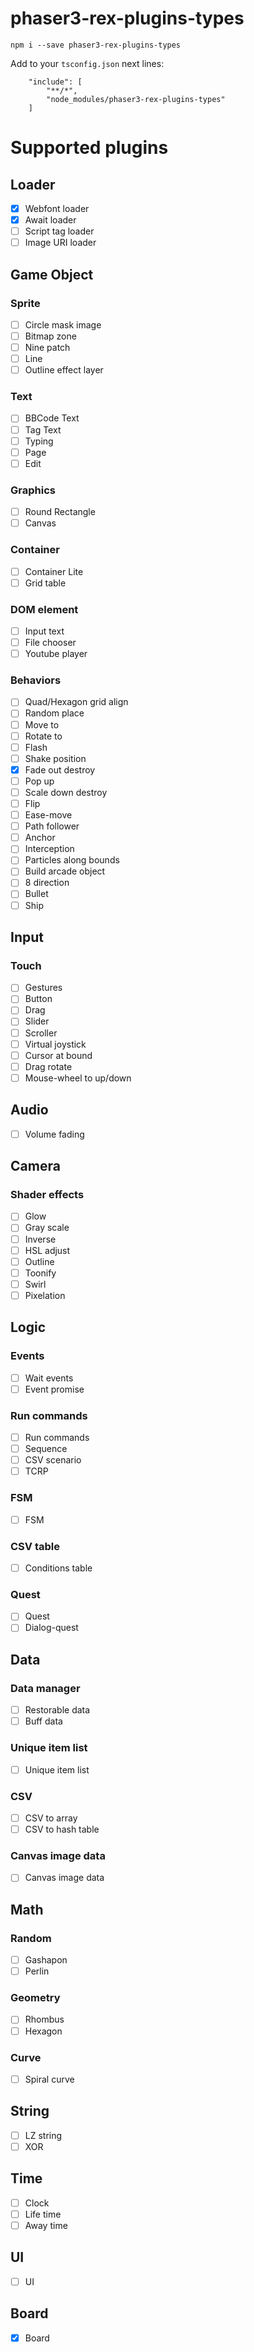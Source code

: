 # phaser3-rex-plugins-types

```
npm i --save phaser3-rex-plugins-types
```

Add to your `tsconfig.json` next lines:
```
    "include": [
        "**/*",
        "node_modules/phaser3-rex-plugins-types"
    ]
```

# Supported plugins

## Loader

- [x] Webfont loader
- [x] Await loader
- [ ] Script tag loader
- [ ] Image URI loader

## Game Object

### Sprite

- [ ] Circle mask image
- [ ] Bitmap zone
- [ ] Nine patch
- [ ] Line
- [ ] Outline effect layer

### Text

- [ ] BBCode Text
- [ ] Tag Text
- [ ] Typing
- [ ] Page
- [ ] Edit

### Graphics

- [ ] Round Rectangle
- [ ] Canvas

### Container

- [ ] Container Lite
- [ ] Grid table

### DOM element

- [ ] Input text
- [ ] File chooser
- [ ] Youtube player

### Behaviors

- [ ] Quad/Hexagon grid align
- [ ] Random place
- [ ] Move to
- [ ] Rotate to
- [ ] Flash
- [ ] Shake position
- [x] Fade out destroy
- [ ] Pop up
- [ ] Scale down destroy
- [ ] Flip
- [ ] Ease-move
- [ ] Path follower
- [ ] Anchor
- [ ] Interception
- [ ] Particles along bounds
- [ ] Build arcade object
- [ ] 8 direction
- [ ] Bullet
- [ ] Ship

## Input

### Touch

- [ ] Gestures
- [ ] Button
- [ ] Drag
- [ ] Slider
- [ ] Scroller
- [ ] Virtual joystick
- [ ] Cursor at bound
- [ ] Drag rotate
- [ ] Mouse-wheel to up/down

## Audio

- [ ] Volume fading

## Camera

### Shader effects

- [ ] Glow 
- [ ] Gray scale
- [ ] Inverse
- [ ] HSL adjust
- [ ] Outline
- [ ] Toonify
- [ ] Swirl
- [ ] Pixelation

## Logic

### Events

- [ ] Wait events
- [ ] Event promise

### Run commands

- [ ] Run commands 
- [ ] Sequence
- [ ] CSV scenario
- [ ] TCRP

### FSM

- [ ] FSM

### CSV table

- [ ] Conditions table

### Quest

- [ ] Quest
- [ ] Dialog-quest

## Data

### Data manager

- [ ] Restorable data
- [ ] Buff data

### Unique item list

- [ ] Unique item list

### CSV
 
- [ ] CSV to array
- [ ] CSV to hash table

### Canvas image data

- [ ] Canvas image data

## Math

### Random

- [ ] Gashapon 
- [ ] Perlin

### Geometry                  

- [ ] Rhombus 
- [ ] Hexagon

### Curve

- [ ] Spiral curve

## String

- [ ] LZ string
- [ ] XOR 

## Time

- [ ] Clock
- [ ] Life time
- [ ] Away time

## UI

- [ ] UI

## Board

- [x] Board
